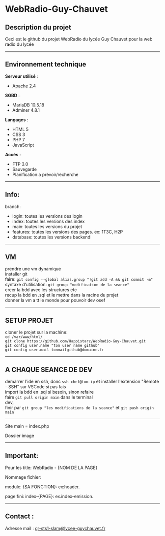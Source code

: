 # WebRadio-Guy-Chauvet

## **Description du projet**

Ceci est le github du projet WebRadio du lycée Guy Chauvet pour la web radio du lycée<br>

***
## **Environnement technique**
**Serveur utilisé** :
- Apache 2.4

**SGBD** :
- MariaDB 10.5.18
- Adminer 4.8.1

**Langages** :
- HTML 5
- CSS 3
- PHP 7
- JavaScript  

**Accès** :
- FTP 3.0
- Sauvegarde
- Planification a prévoir/recherche 

***

## **Info:** 

branch: <br>
 - login: toutes les versions des login <br>
 - index: toutes les versions des index <br>
 - main: toutes les versions du projet <br>
 - features: toutes les versions des pages. ex: 1T3C, H2P <br>
 - database: toutes les versions backend <br>

---
## **VM**
prendre une vm dynamique <br>
installer git <br>
faire: `git config --global alias.group "!git add -A && git commit -m"` <br>
syntaxe d'utilisation: `git group "modification de la seance"` <br>
creer la bdd avec les structures etc <br>
recup la bdd en .sql et le mettre dans la racine du projet <br>
donner la vm a tt le monde pour pouvoir dev osef  <br>

---
## **SETUP PROJET**
cloner le projet sur la machine: <br>
`cd /var/www/html/` <br>
`git clone https://github.com/Happistarz/WebRadio-Guy-Chauvet.git` <br>
`git config user.name "ton user name github"` <br>
`git config user.mail tonmailgithub@domaine.fr` <br>

---
## **A CHAQUE SEANCE DE DEV**
demarrer l'ide en ssh, donc `ssh chef@ton-ip` et installer l'extension "Remote - SSH" sur VSCode si pas fais <br>
import la bdd en .sql si besoin, sinon refaire <br>
faire `git pull origin main` dans le terminal <br>
dev, <br>
finir par `git group "les modifications de la seance"` et `git push origin main` <br>

---

Site main = index.php <br>

Dossier image <br>

<!--Css global qui s’appelle style.css et un css reset qui s’appelle reset.css <br>

Dossier html (toutes les pages) [NomDePage].html<br>

Dossier data (bdd) BDD-[NomDePage].php<br>

Dossier php [NomDePage].php<br>

Dossier JS [NomDePage].js<br>

etc..-->

***

## **Important:**

Pour les title: WebRadio - {NOM DE LA PAGE} <br>

Nommage fichier: <br>

  module: {SA FONCTION}: ex:header. <br>

  page fini: index-{PAGE}: ex.index-emission. <br>
***
## **Contact :**
Adresse mail : gr-sts1-slam@lycee-guychauvet.fr

